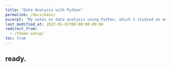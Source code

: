 ```yaml
---
title: "Data Analysis with Python"
permalink: /docs/main/
excerpt: "My notes on data analysis using Python, which I studied on my own."
last_modified_at: 2023-01-01T00:00:00-09:00
redirect_from:
  - /theme-setup/
toc: true
---
```


## ready.
